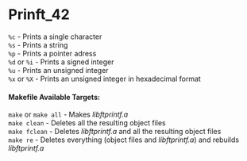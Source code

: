 # Prinft_42
`%c` - Prints a single character  
`%s` - Prints a string  
`%p` - Prints a pointer adress  
`%d` or `%i` - Prints a signed integer  
`%u` - Prints an unsigned integer  
`%x` or `%X` - Prints an unsigned integer in hexadecimal format  

#### Makefile Available Targets:  
`make` or `make all` - Makes _libftprintf.a_    
`make clean` - Deletes all the resulting object files  
`make fclean` - Deletes _libftprintf.a_ and all the resulting object files  
`make re` - Deletes everything (object files and _libftprintf.a_) and rebuilds _libftprintf.a_ 
